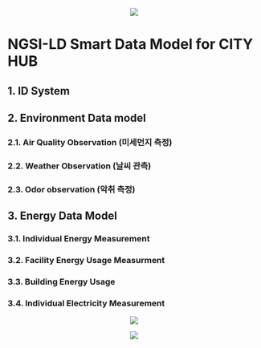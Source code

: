 
<p align="center">
  <img src="https://yalewkidane.github.io/cityhub-data-model/images/cityhubs.png">
</p>

# NGSI-LD Smart Data Model for CITY HUB


## 1.	ID System

## 2.	Environment  Data model 

### 2.1.	Air Quality Observation (미세먼지 측정)

### 2.2.  Weather Observation (날씨 관측)

### 2.3.  Odor observation (악취 측정)

## 3.	Energy Data Model	

### 3.1.	Individual Energy Measurement

### 3.2.	Facility Energy	Usage Measurment

### 3.3.	Building Energy Usage

### 3.4.	Individual Electricity Measurement


<p align="center">
  <img src="https://yalewkidane.github.io/cityhub-data-model/images/deal.png">
</p>

<p align="center">
  <img src="https://yalewkidane.github.io/cityhub-data-model/images/autoidlabs.png">
</p>



